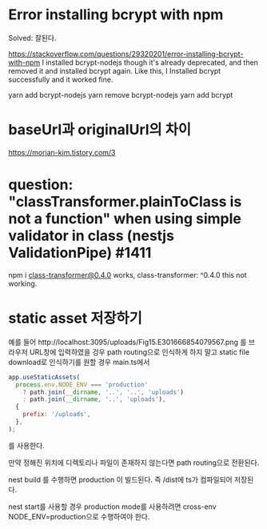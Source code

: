 # Error installing bcrypt with npm

Solved: 잘된다.

https://stackoverflow.com/questions/29320201/error-installing-bcrypt-with-npm
I installed bcrypt-nodejs though it's already deprecated, and then removed it and installed bcrypt again. Like this, I Installed bcrypt successfully and it worked fine.

yarn add bcrypt-nodejs
yarn remove bcrypt-nodejs
yarn add bcrypt

# baseUrl과 originalUrl의 차이

https://morian-kim.tistory.com/3

# question: "classTransformer.plainToClass is not a function" when using simple validator in class (nestjs ValidationPipe) #1411

npm i class-transformer@0.4.0 works, class-transformer: ^0.4.0 this not working.

# static asset 저장하기

예를 들어 http://localhost:3095/uploads/Fig15.E301666854079567.png 를 브라우저 URL창에 입력하였을 겅우 path routing으로 인식하게 하지 말고 static file download로 인식하기를 원할 경우 main.ts에서

```js
app.useStaticAssets(
  process.env.NODE_ENV === 'production'
    ? path.join(__dirname, '..', '..', 'uploads')
    : path.join(__dirname, '..', 'uploads'),
  {
    prefix: '/uploads',
  },
);
```

를 사용한다.

만약 정해진 위치에 디렉토리나 파일이 존재하지 않는다면 path routing으로 전환된다.

nest build 를 수행하면
production 이 빌드된다. 즉 /dist에 ts가 컴파일되어 저장된다.

nest start를 사용할 경우 production mode를 사용하려면 cross-env NODE_ENV=production으로 수행하여야 한다.
